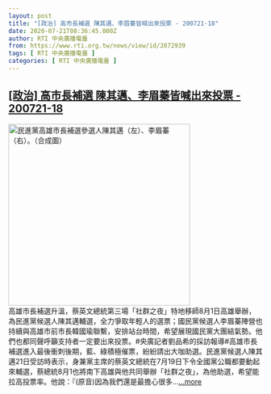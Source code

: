 ```yaml
---
layout: post
title: "[政治] 高市長補選 陳其邁、李眉蓁皆喊出來投票 - 200721-18"
date: 2020-07-21T08:36:45.000Z
author: RTI 中央廣播電臺
from: https://www.rti.org.tw/news/view/id/2072939
tags: [ RTI 中央廣播電臺 ]
categories: [ RTI 中央廣播電臺 ]
---
```

<!--1595320605000-->
[[政治] 高市長補選 陳其邁、李眉蓁皆喊出來投票 - 200721-18](https://www.rti.org.tw/news/view/id/2072939)
------

<div>
<img src="https://static.rti.org.tw/assets/thumbnails/2020/07/11/e3bd2fd27b43db50c27a903a4619bf6d.jpg" width="360" alt="民進黨高雄市長補選參選人陳其邁（左）、李眉蓁（右）。（合成圖）" title="民進黨高雄市長補選參選人陳其邁（左）、李眉蓁（右）。（合成圖）"><br>高雄市長補選升溫，蔡英文總統第三場「社群之夜」特地移師8月1日高雄舉辦，為民進黨候選人陳其邁輔選，全力爭取年輕人的選票；國民黨候選人李眉蓁陣營也持續與高雄市前市長韓國瑜聯繫，安排站台時間，希望展現國民黨大團結氣勢。他們也都同聲呼籲支持者一定要出來投票。#央廣記者劉品希的採訪報導#高雄市長補選進入最後衝刺後期，藍、綠積極催票，紛紛請出大咖助選。民進黨候選人陳其邁21日受訪時表示，身兼黨主席的蔡英文總統在7月19日下令全國黨公職都要動起來輔選，蔡總統8月1也將南下高雄與他共同舉辦「社群之夜」，為他助選，希望能拉高投票率。他說：『(原音)因為我們還是最擔心很多...<a target="_blank" href="https://www.rti.org.tw/news/view/id/2072939">...more</a>
</div>
